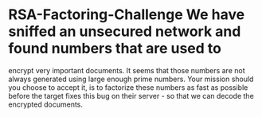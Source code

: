 # RSA-Factoring-Challenge We have sniffed an unsecured network and found numbers that are used to
encrypt very important documents. It seems that those numbers are not always generated using
large enough prime numbers. Your mission should you choose to accept it, is to factorize these
numbers as fast as possible before the target fixes this bug on their server - so that we can decode
the encrypted documents.
